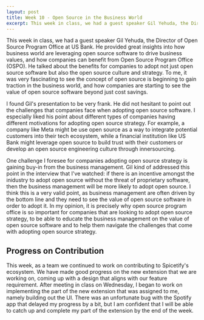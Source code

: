 ```yaml
---
layout: post
title: Week 10 - Open Source in the Business World
excerpt: This week in class, we had a guest speaker Gil Yehuda, the Director of Open Source Program Office at US Bank. He provided great insights into how business world are leveraging open source software to drive business values, and how companies can benefit from Open Source Program Office (OSPO).
---
```


This week in class, we had a guest speaker Gil Yehuda, the Director of Open Source Program Office at US Bank. He provided great insights into how business world are leveraging open source software to drive business values, and how companies can benefit from Open Source Program Office (OSPO). He talked about the benefits for companies to adopt not just open source software but also the open source culture and strategy. To me, it was very fascinating to see the concept of open source is beginning to gain traction in the business world, and how companies are starting to see the value of open source software beyond just cost savings.

I found Gil's presentation to be very frank. He did not hesitant to point out the challenges that companies face when adopting open source software. I especially liked his point about different types of companies having different motivations for adopting open source strategy. For example, a company like Meta might be use open source as a way to integrate potential customers into their tech ecosystem, while a financial institution like US Bank might leverage open source to build trust with their customers or develop an open source engineering culture through innersourcing.

One challenge I foresee for companies adopting open source strategy is gaining buy-in from the business management. Gil kind of addressed this point in the interview that I've watched: if there is an incentive amongst the inidustry to adopt open source without the threat of proprietary software, then the business management will be more likely to adopt open source. I think this is a very valid point, as business management are often driven by the bottom line and they need to see the value of open source software in order to adopt it. In my opinion, it is precisely why open source program office is so important for companies that are looking to adopt open source strategy, to be able to educate the business management on the value of open source software and to help them navigate the challenges that come with adopting open source strategy.

## Progress on Contribution
This week, as a team we continued to work on contributing to Spicetify's ecosystem. We have made good progress on the new extension that we are working on, coming up with a design that aligns with our feature requirement. After meeting in class on Wednesday, I began to work on implementing the part of the new extension that was assigned to me, namely building out the UI. There was an unfortunate bug with the Spotify app that delayed my progress by a bit, but I am confident that I will be able to catch up and complete my part of the extension by the end of the week.









